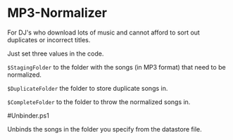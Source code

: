 # MP3-Normalizer
For DJ's who download lots of music and cannot afford to sort out duplicates or incorrect titles.

Just set three values in the code.

`$StagingFolder` to the folder with the songs (in MP3 format) that need to be normalized.

`$DuplicateFolder` the folder to store duplicate songs in.

`$CompleteFolder` to the folder to throw the normalized songs in.


#Unbinder.ps1

Unbinds the songs in the folder you specify from the datastore file.
